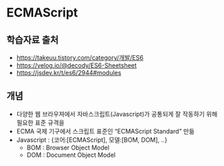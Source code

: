 # ECMAScript 

## 학습자료 출처 
 - https://takeuu.tistory.com/category/개발/ES6
 - https://velog.io/@decody/ES6-Sheetsheet
 - https://jsdev.kr/t/es6/2944#modules

## 개념
- 다양한 웹 브라우져에서 자바스크립트(Javascript)가 공통되게 잘 작동하기 위해 필요한 표준 규격을 
- ECMA 국제 기구에서 스크립트 표준인 “ECMAScript Standard” 만듦
- Javascript : {코어:[ECMAScript], 모델:[BOM, DOM], ..}
  - BOM : Browser Object Model
  - DOM : Document Object Model
